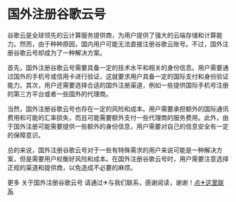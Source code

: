 # 国外注册谷歌云号

谷歌云是全球领先的云计算服务提供商，为用户提供了强大的云端存储和计算能力。然而，由于种种原因，国内用户可能无法直接注册谷歌云账号。不过，国外注册谷歌云号却成为了一种解决方案。

首先，国外注册谷歌云号需要具备一定的技术水平和相关的身份信息。用户需要通过国外的手机号或信用卡进行验证，这就要求用户具备一定的国际支付和身份验证能力。其次，用户还需要选择合适的国外注册渠道，例如一些提供国际手机号注册的第三方平台或者一些国外的代理商。

当然，国外注册谷歌云号也存在一定的风险和成本。用户需要承担额外的国际通讯费用和可能的汇率损失，而且可能需要额外支付一些代理商的服务费用。此外，由于国外注册可能需要提供一些额外的身份信息，用户需要对自己的信息安全有一定的保障意识。

总的来说，国外注册谷歌云号对于一些有特殊需求的用户来说可能是一种解决方案，但是需要用户权衡好风险和成本。在国外注册谷歌云号时，用户需要注意选择正规的渠道和提供商，以免造成不必要的麻烦。

更多 关于国外注册谷歌云号 请通过✈与我们联系，感谢阅读，谢谢！[点✈这里联系](https://abc.k02.cc)